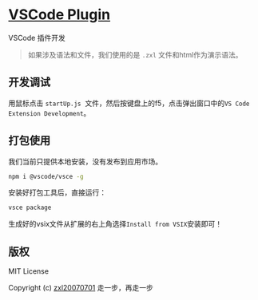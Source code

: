 # [VSCode Plugin](https://github.com/fragement-contrib/vscode-plugin)
VSCode 插件开发

> 如果涉及语法和文件，我们使用的是 ```.zxl``` 文件和html作为演示语法。

## 开发调试

用鼠标点击 ```startUp.js```  文件，然后按键盘上的f5，点击弹出窗口中的```VS Code Extension Development```。

## 打包使用

我们当前只提供本地安装，没有发布到应用市场。

```bash
npm i @vscode/vsce -g
```

安装好打包工具后，直接运行：

```bash
vsce package
```

生成好的vsix文件从扩展的右上角选择``` Install from VSIX ```安装即可！

## 版权

MIT License

Copyright (c) [zxl20070701](https://zxl20070701.github.io/notebook/home.html) 走一步，再走一步
